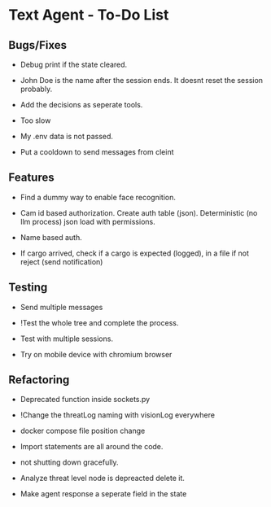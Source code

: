 # Text Agent - To-Do List

## Bugs/Fixes

- Debug print if the state cleared.

- John Doe is the name after the session ends. It doesnt reset the session probably.

- Add the decisions as seperate tools.

- Too slow

- My .env data is not passed.

- Put a cooldown to send messages from cleint

## Features

- Find a dummy way to enable face recognition.

- Cam id based authorization. Create auth table (json). Deterministic (no llm process) json load with permissions.

- Name based auth.

- If cargo arrived, check if a cargo is expected (logged), in a file if not reject (send notification)

## Testing

- Send multiple messages

- !Test the whole tree and complete the process.

- Test with multiple sessions.

- Try on mobile device with chromium browser

## Refactoring

- Deprecated function inside sockets.py

- !Change the threatLog naming with visionLog everywhere

- docker compose file position change

- Import statements are all around the code.

- not shutting down gracefully.

- Analyze threat level node is depreacted delete it.

- Make agent response a seperate field in the state
